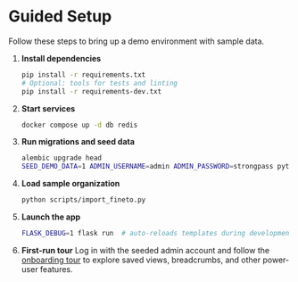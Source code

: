 # Guided Setup

Follow these steps to bring up a demo environment with sample data.

1. **Install dependencies**
   ```bash
   pip install -r requirements.txt
   # Optional: tools for tests and linting
   pip install -r requirements-dev.txt
   ```
2. **Start services**
   ```bash
   docker compose up -d db redis
   ```
3. **Run migrations and seed data**
   ```bash
   alembic upgrade head
   SEED_DEMO_DATA=1 ADMIN_USERNAME=admin ADMIN_PASSWORD=strongpass python init_db.py
   ```
4. **Load sample organization**
   ```bash
   python scripts/import_fineto.py
   ```
5. **Launch the app**
   ```bash
   FLASK_DEBUG=1 flask run  # auto-reloads templates during development
   ```
6. **First-run tour**
   Log in with the seeded admin account and follow the [onboarding tour](onboarding_tour.md) to explore saved views, breadcrumbs, and other power-user features.
